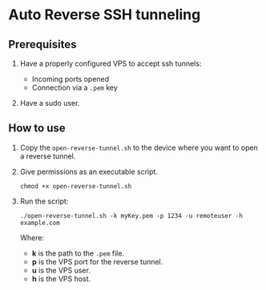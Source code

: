 # Auto Reverse SSH tunneling

## Prerequisites

1. Have a properly configured VPS to accept ssh tunnels:
    - Incoming ports opened
    - Connection via a `.pem` key

1. Have a sudo user.

## How to use

1. Copy the `open-reverse-tunnel.sh` to the device where you want to open a reverse tunnel.

1. Give permissions as an executable script.

    ```console
    chmod +x open-reverse-tunnel.sh
    ```

1. Run the script:

    ```console
    ./open-reverse-tunnel.sh -k myKey.pem -p 1234 -u remoteuser -h example.com
    ```

    Where:
    - **k** is the path to the `.pem` file.
    - **p** is the VPS port for the reverse tunnel.
    - **u** is the VPS user.
    - **h** is the VPS host.
